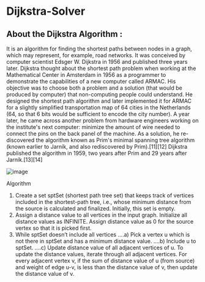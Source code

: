 # Dijkstra-Solver

## About the Dijkstra Algorithm : 
  It is an algorithm for finding the shortest paths between nodes in a graph,
  which may represent, for example, road networks. It was conceived by
  computer scientist Edsger W. Dijkstra in 1956 and published three years later.
  Dijkstra thought about the shortest path problem when working at the Mathematical Center in
  Amsterdam in 1956 as a programmer to demonstrate the capabilities of a new computer called
  ARMAC. His objective was to choose both a problem and a solution (that would be produced 
  by computer) that non-computing people could understand. He designed the shortest path 
  algorithm and later implemented it for ARMAC for a slightly simplified transportation map of 
  64 cities in the Netherlands (64, so that 6 bits would be sufficient to encode the city number).
  A year later, he came across another problem from hardware engineers working on the institute's
  next computer: minimize the amount of wire needed to connect the pins on the back panel of the
  machine. As a solution, he re-discovered the algorithm known as Prim's minimal spanning 
  tree algorithm (known earlier to Jarník, and also rediscovered by Prim).[11][12] Dijkstra
  published the algorithm in 1959, two years after Prim and 29 years after Jarník.[13][14]
 
 ![image](https://user-images.githubusercontent.com/110038824/182672374-71051cdb-6a91-4915-865b-99fe62e6c44b.png)


Algorithm 
1) Create a set sptSet (shortest path tree set) that keeps track of vertices included in the shortest-path tree, i.e., whose minimum distance from the source is calculated and finalized. Initially, this set is empty. 
2) Assign a distance value to all vertices in the input graph. Initialize all distance values as INFINITE. Assign distance value as 0 for the source vertex so that it is picked first. 
3) While sptSet doesn’t include all vertices 
….a) Pick a vertex u which is not there in sptSet and has a minimum distance value. 
….b) Include u to sptSet. 
….c) Update distance value of all adjacent vertices of u. To update the distance values, iterate through all adjacent vertices. For every adjacent vertex v, if the sum of distance value of u (from source) and weight of edge u-v, is less than the distance value of v, then update the distance value of v. 

## 
